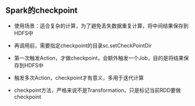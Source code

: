 ## **Spark的checkpoint**

- 使用场景：适合复杂的计算，为了避免丢失数据重复计算，将中间结果保存到HDFS中



- 再调用前，需要指定checkpoint的目录sc.setCheckPointDir



- 第一次触发Action，才做checkpoint，会额外触发一个Job，目的是将结果保存到HDFS中



- 触发多次Action，checkpoint才有意义，多用于迭代计算



- checkpoint方法，严格来说不是Transformation，只是标记当前RDD要做checkpoint
